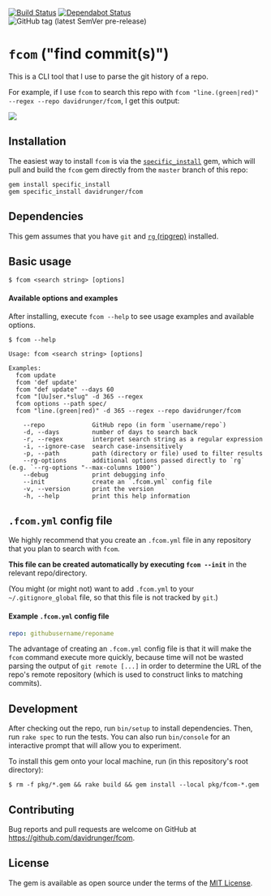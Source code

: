 [![Build Status](https://travis-ci.org/davidrunger/fcom.svg?branch=master)](https://travis-ci.org/davidrunger/fcom)
[![Dependabot Status](https://api.dependabot.com/badges/status?host=github&repo=davidrunger/fcom)](https://dependabot.com)
![GitHub tag (latest SemVer pre-release)](https://img.shields.io/github/v/tag/davidrunger/fcom?include_prereleases)

# `fcom` ("find commit(s)")

This is a CLI tool that I use to parse the git history of a repo.

For example, if I use `fcom` to search this repo with `fcom "line.(green|red)" --regex --repo
davidrunger/fcom`, I get this output:

![](https://s3.amazonaws.com/screens.davidrunger.com/2019-12-28-20-50-09-oect2(1).png)

## Installation

The easiest way to install `fcom` is via the
[`specific_install`](https://github.com/rdp/specific_install) gem, which will pull and build the
`fcom` gem directly from the `master` branch of this repo:

```
gem install specific_install
gem specific_install davidrunger/fcom
```

## Dependencies

This gem assumes that you have `git` and [`rg` (ripgrep)][ripgrep] installed.

[ripgrep]: https://github.com/BurntSushi/ripgrep

## Basic usage

```
$ fcom <search string> [options]
```

#### Available options and examples

After installing, execute `fcom --help` to see usage examples and available options.

```
$ fcom --help

Usage: fcom <search string> [options]

Examples:
  fcom update
  fcom 'def update'
  fcom "def update" --days 60
  fcom "[Uu]ser.*slug" -d 365 --regex
  fcom options --path spec/
  fcom "line.(green|red)" -d 365 --regex --repo davidrunger/fcom

    --repo             GitHub repo (in form `username/repo`)
    -d, --days         number of days to search back
    -r, --regex        interpret search string as a regular expression
    -i, --ignore-case  search case-insensitively
    -p, --path         path (directory or file) used to filter results
    --rg-options       additional options passed directly to `rg` (e.g. `--rg-options "--max-columns 1000"`)
    --debug            print debugging info
    --init             create an `.fcom.yml` config file
    -v, --version      print the version
    -h, --help         print this help information
```

## `.fcom.yml` config file
We highly recommend that you create an `.fcom.yml` file in any repository that you plan to search
with `fcom`.

**This file can be created automatically by executing `fcom --init`** in the relevant
repo/directory.

(You might (or might not) want to add `.fcom.yml` to your `~/.gitignore_global` file, so that this
file is not tracked by `git`.)

#### Example `.fcom.yml` config file
```yaml
repo: githubusername/reponame
```

The advantage of creating an `.fcom.yml` config file is that it will make the `fcom` command execute
more quickly, because time will not be wasted parsing the output of `git remote [...]` in order to
determine the URL of the repo's remote repository (which is used to construct links to matching
commits).

## Development

After checking out the repo, run `bin/setup` to install dependencies. Then, run `rake spec` to run
the tests. You can also run `bin/console` for an interactive prompt that will allow you to
experiment.

To install this gem onto your local machine, run (in this repository's root directory):

```
$ rm -f pkg/*.gem && rake build && gem install --local pkg/fcom-*.gem
```

## Contributing

Bug reports and pull requests are welcome on GitHub at https://github.com/davidrunger/fcom.

## License

The gem is available as open source under the terms of the [MIT License](https://opensource.org/licenses/MIT).
